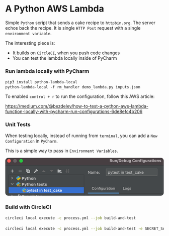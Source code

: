 # A Python AWS Lambda

Simple `Python` script that sends a cake recipe to `httpbin.org`.  The server echos back the recipe. It is single `HTTP Post` request with a single `environment variable`.

The interesting piece is:

 - It builds on `CircleCI`, when you push code changes
 - You can test the lambda locally inside of PyCharm

### Run lambda locally with PyCharm

```
pip3 install python-lambda-local
python-lambda-local -f rm_handler demo_lambda.py inputs.json
```
To enabled `control + r` to run the configuration, follow this AWS article:

https://medium.com/@bezdelev/how-to-test-a-python-aws-lambda-function-locally-with-pycharm-run-configurations-6de8efc4b206


### Unit Tests
When testing locally, instead of running from `terminal`, you can add a `New Configuration` in `PyCharm`.

This is a simple way to pass in `Environment Variables`.


![](.README_images/pycharm_new_pytest_config.png)


### Build with CircleCI

```bash
circleci local execute -c process.yml --job build-and-test

circleci local execute -c process.yml --job build-and-test -e SECRET_SAUCE=chocolate
```

